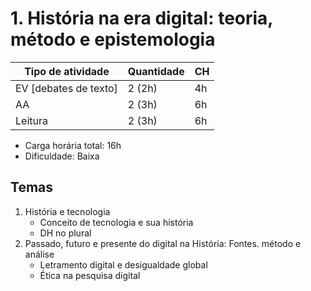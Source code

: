# 1. História na era digital: teoria, método e epistemologia

| Tipo de atividade     | Quantidade | CH   |
| --------------------- | ---------- | ---- |
| EV [debates de texto] | 2 (2h)     | 4h   |
| AA                    | 2 (3h)     | 6h   |
| Leitura               | 2 (3h)     | 6h   |

* Carga horária total: 16h
* Dificuldade: Baixa

## Temas

1. História e tecnologia
   * Conceito de tecnologia e sua história
   * DH no plural
2. Passado, futuro e presente do digital na História: Fontes. método e análise
   * Letramento digital e desigualdade global
   * Ética na pesquisa digital